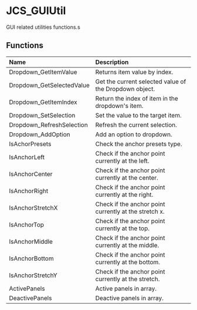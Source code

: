 # JCS_GUIUtil

GUI related utilities functions.s

## Functions

| Name                      | Description                                            |
|:--------------------------|:-------------------------------------------------------|
| Dropdown_GetItemValue     | Returns item value by index.                           |
| Dropdown_GetSelectedValue | Get the current selected value of the Dropdown object. |
| Dropdown_GetItemIndex     | Return the index of item in the dropdown's item.       |
| Dropdown_SetSelection     | Set the value to the target item.                      |
| Dropdown_RefreshSelection | Refresh the current selection.                         |
| Dropdown_AddOption        | Add an option to dropdown.                             |
| IsAchorPresets            | Check the anchor presets type.                         |
| IsAnchorLeft              | Check if the anchor point currently at the left.       |
| IsAnchorCenter            | Check if the anchor point currently at the center.     |
| IsAnchorRight             | Check if the anchor point currently at the right.      |
| IsAnchorStretchX          | Check if the anchor point currently at the stretch x.  |
| IsAnchorTop               | Check if the anchor point currently at the top.        |
| IsAnchorMiddle            | Check if the anchor point currently at the middle.     |
| IsAnchorBottom            | Check if the anchor point currently at the bottom.     |
| IsAnchorStretchY          | Check if the anchor point currently at the stretch.    |
| ActivePanels              | Active panels in array.                                |
| DeactivePanels            | Deactive panels in array.                              |
